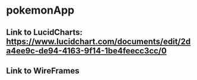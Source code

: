 # pokemonApp

## Link to LucidCharts: https://www.lucidchart.com/documents/edit/2da4ee9c-de94-4163-9f14-1be4feecc3cc/0

## Link to WireFrames